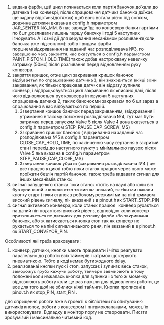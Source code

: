 
1. видача фарби, цей цикл починається коли партія баночок доїхали до датчика 1 на конвеєрі, після спрацювання датчика баночка доїжає ще задану відстань(дотяжка) щоб вона встала рівно під соплом, довжина дотяжки вказана в config.h параметром JAR_CENTERING_MM. В нас завжди їде по конверєру банки партіями по 6шт ,розливати лишень першу баночку і тоді 5 наступних ігнорувати. А і самі дії для керування механізмом розливання(коли баночка уже під соплом): забір і видача фарби поршнем(відкриванння на заданий час розподілювача №3, по завершеню часу закриття, час вказується в config.h параметром PAINT_PISTON_HOLD_TIME) також добав настроювану невелику затримку (50мс) після розливання перед відновленням руху конвеєра.
3. закриття кришок, отже цикл закривання кришок баночок відбуваєтья по спрацюванню датчика 2, він знаходиться вкінці зони закривання, як тільки спрацював датчик він відразу зупиняє конвеєр, і відпрацьовується цикл закривання як описано далі, після чого відновлюється рух конвеєра ігноруючи 5 наступних спрацювань датчика 2, так як баночок ми закриваєм по 6 шт зараз а спрацювання в нас відбувається по першій.
	1. Завертання кришок баночок перед закриванням, (відкривання і утримання в такому положені розподілювача №4, тут має бути затримка перед запуском Valve 5 після Valve 4 вона вказується в config.h параметром STEP_PAUSE_CAP_SCREW_MS)
	2. Закривання кришок баночок ( відкривання на заданий час розподілювача №5 в config.h параметром CLOSE_CAP_HOLD_TIME, по закінченню часу вертання в закритий стан і перехід до наступного пункту з мінімальною паузою після Valve 5 яка вказана в config.h параметром STEP_PAUSE_CAP_CLOSE_MS)
    3. Завертання кришок убрати (закривання розподілювача №4 )
це все працює в циклі тобто поки станок працює через нього може проїжати безліч партій баночок.
також треба видавати сигнал для інших механізмів станка:
1. сигнал запущеного станка поки станок стоїть на паузі або коли він був зупинений кнопкою стоп то сигнал низький, як тіки ми нажали кнопку старт і поки станок в робочому реежимі ми на піні тримаєм високий рівень сигналу, пін вказаний в в pinout.h як START_STOP_PIN
2. сигнал активного конвеєра, коли станок працює і конвеєр рухається на даний пін подається високий рівень, відповідно коли конвеєр призупиняється по датчиках для розливу фарби або закривання баночок, або ж натискається кнопка стоп так як конвеєр не рухається то на піні сигнал низького рівня, пін вказаний в в pinout.h як START_CONVEYOR_PIN.

Особливості які треба враховувати:
1. конвеєр, датчики, кнопки мають працювати і чітко реагувати паралельно до роботи всіх таймерів і затрмок що керують пневматикою. Тобто в коді немає бути жодного delay.
2. реалізованаі кнопки пуск і стоп, запускає і зупиняє весь станок, заморожує грубо кажучи роботу, таймери завмирають в тому положені коли нажалась кнопка для  зупинки і з того ж моменку відновлюють роботу коли ще раз нажали для відновлення роботи, це все для того щоб не збилися ніякі таймнги. Кнопки прописані в pinout.h як stop_PIN, start_PIN .

для спрощення роботи вже в проекті є бібліотеки по опитуванню датчиків кнопок, роботи з конвеєром і пневмоклапанами, можеш їх використовувати.
Відладку в монітор порту не створювати.
Писати зрозумілий і максимально читаємий код.



